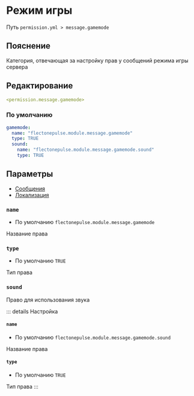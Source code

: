 # Режим игры
Путь `permission.yml > message.gamemode`

## Пояснение
Категория, отвечающая за настройку прав у сообщений режима игры сервера

## Редактирование
```yaml
<permission.message.gamemode>
```

### По умолчанию
```yaml
gamemode:
  name: "flectonepulse.module.message.gamemode"
  type: TRUE
  sound:
    name: "flectonepulse.module.message.gamemode.sound"
    type: TRUE
```

## Параметры

- [Сообщения](/ru/message/gamemode/)
- [Локализация](/ru/localizations/ru_ru/message/gamemode/)

### `name`
- По умолчанию `flectonepulse.module.message.gamemode`

Название права

### `type`
- По умолчанию `TRUE`

Тип права

### `sound`

Право для использования звука

::: details Настройка
#### `name`
- По умолчанию `flectonepulse.module.message.gamemode.sound`

Название права

#### `type`
- По умолчанию `TRUE`

Тип права
:::

<!--@include: @/ru/parts/permission.md-->

